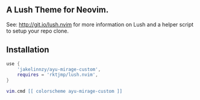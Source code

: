 ## A Lush Theme for Neovim.

See: http://git.io/lush.nvim for more information on Lush and a helper script
to setup your repo clone.

## Installation

```lua
use {
    'jakelinnzy/ayu-mirage-custom',
    requires = 'rktjmp/lush.nvim',
}

vim.cmd [[ colorscheme ayu-mirage-custom ]]
```
